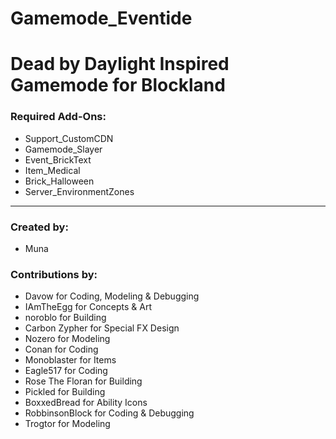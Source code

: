 # Gamemode_Eventide
# Dead by Daylight Inspired Gamemode for Blockland

### Required Add-Ons:
- Support_CustomCDN  
- Gamemode_Slayer  
- Event_BrickText  
- Item_Medical  
- Brick_Halloween
- Server_EnvironmentZones

---

### Created by:
- Muna

### Contributions by:
- Davow for Coding, Modeling & Debugging
- IAmTheEgg for Concepts & Art
- noroblo for Building
- Carbon Zypher for Special FX Design
- Nozero for Modeling
- Conan for Coding
- Monoblaster for Items
- Eagle517 for Coding
- Rose The Floran for Building
- Pickled for Building
- BoxxedBread for Ability Icons
- RobbinsonBlock for Coding & Debugging
- Trogtor for Modeling
